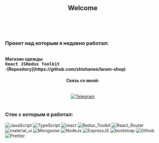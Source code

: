<div align="center">
<h2>Welcome</h2> 
</div>
<br>

<br>
<br>

### Проект над которым я недавно работал:
<br>
<b>Магазин одежды</b>
<br><b><kbd>React JS</kbd><kbd>Redux Toolkit</kbd></b>
<br><b>-[Repository](https://github.com/shishanee/laram-shop)</b>
<br/>

<div align="center">
<h4>Связь со мной: </h4>
  <br/>
  <a href="https://t.me/rasvom">
  <img alt="Telegram" src="https://img.shields.io/badge/-Telegram-blue?style=for-the-badge&logo=Telegram&logoColor=white" />
</a>
</div>
<br/>

### Стек с которым я работал:

![JavaScript](https://img.shields.io/badge/JavaScript-111111?style=for-the-badge&logo=JavaScript)
![TypeScript](https://img.shields.io/badge/TypeScript-111111?style=for-the-badge&logo=TypeScript)
![react](https://img.shields.io/badge/react-111111?style=for-the-badge&logo=React)
![Redux_Toolkit](https://img.shields.io/badge/Redux_Toolkit-111111?style=for-the-badge&logo=Redux)
![React_Router](https://img.shields.io/badge/React_Router-111111?style=for-the-badge&logo=ReactRouter)
![material_ui](https://img.shields.io/badge/material_ui-111111?style=for-the-badge&logo=MaterialUI)
![Mongoose](https://img.shields.io/badge/Mongoose-111111?style=for-the-badge&logo=MongoDB)
![NodeJs](https://img.shields.io/badge/NodeJs-111111?style=for-the-badge&logo=Node.js)
![ExpressJS](https://img.shields.io/badge/ExpressJS-111111?style=for-the-badge&logo=Express)
![bootstrap](https://img.shields.io/badge/bootstrap-111111?style=for-the-badge&logo=Bootstrap)
![Github](https://img.shields.io/badge/Github-111111?style=for-the-badge&logo=GitHub)
![Prettier](https://img.shields.io/badge/Prettier-111111?style=for-the-badge&logo=Prettier)
